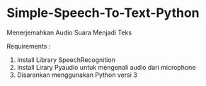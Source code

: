 # Simple-Speech-To-Text-Python
Menerjemahkan Audio Suara Menjadi Teks

Requirements : 

1. Install Library SpeechRecognition
2. Install Lirary Pyaudio untuk mengenali audio dari microphone
3. Disarankan menggunakan Python versi 3
